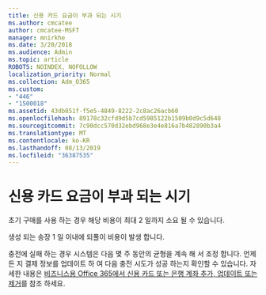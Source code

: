 ```yaml
---
title: 신용 카드 요금이 부과 되는 시기
ms.author: cmcatee
author: cmcatee-MSFT
manager: mnirkhe
ms.date: 3/20/2018
ms.audience: Admin
ms.topic: article
ROBOTS: NOINDEX, NOFOLLOW
localization_priority: Normal
ms.collection: Adm_O365
ms.custom:
- "446"
- "1500018"
ms.assetid: 43db851f-f5e5-4849-8222-2c8ac26acb60
ms.openlocfilehash: 89178c32cfd9d5b7cd5985122b1509b0d9c5d648
ms.sourcegitcommit: 7c90dcc570d32ebd968e3e4e816a7b482890b3a4
ms.translationtype: MT
ms.contentlocale: ko-KR
ms.lasthandoff: 08/13/2019
ms.locfileid: "36387535"
---
```

# <a name="when-is-my-credit-card-charged"></a>신용 카드 요금이 부과 되는 시기

초기 구매를 사용 하는 경우 해당 비용이 최대 2 일까지 소요 될 수 있습니다.
  
생성 되는 송장 1 일 이내에 되풀이 비용이 발생 합니다.
  
충전에 실패 하는 경우 시스템은 다음 몇 주 동안의 균형을 계속 해 서 조정 합니다. 언제 든 지 결제 정보를 업데이트 하 여 다음 충전 시도가 성공 하는지 확인할 수 있습니다. 자세한 내용은 [비즈니스용 Office 365에서 신용 카드 또는 은행 계좌 추가, 업데이트 또는 제거](https://docs.microsoft.com/en-us/office365/admin/subscriptions-and-billing/add-update-or-remove-credit-card-or-bank-account)를 참조 하세요.